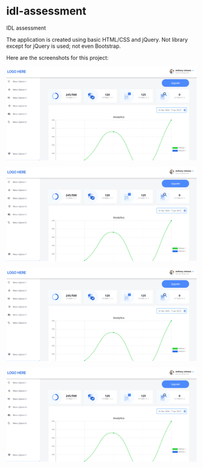 # idl-assessment
IDL assessment

The application is created using basic HTML/CSS and jQuery. Not library except for jQuery is used; not even Bootstrap.

Here are the screenshots for this project:


![alt text](https://raw.githubusercontent.com/shahaadesh5/Edkent-dashboard-react/main/dashboard-ui.png)


![alt text](https://raw.githubusercontent.com/shahaadesh5/Edkent-dashboard-react/main/dashboard-ui.png)


![alt text](https://raw.githubusercontent.com/shahaadesh5/Edkent-dashboard-react/main/dashboard-ui.png)


![alt text](https://raw.githubusercontent.com/shahaadesh5/Edkent-dashboard-react/main/dashboard-ui.png)
